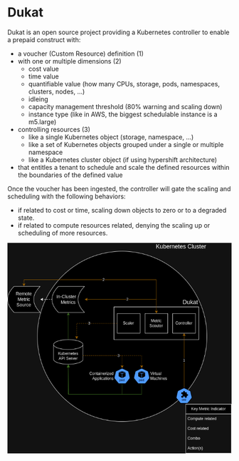 # Dukat

Dukat is an open source project providing a Kubernetes controller to enable a prepaid construct with:

* a voucher (Custom Resource) definition (1)
* with one or multiple dimensions (2)
    * cost value
    * time value 
    * quantifiable value (how many CPUs, storage, pods, namespaces, clusters, nodes, ...)
    * idleing 
    * capacity management threshold (80% warning and scaling down)
    * instance type (like in AWS, the biggest schedulable instance is a m5.large)
* controlling resources (3)
     * like a single Kubernetes object (storage, namespace, ...) 
     * like a set of Kubernetes objects grouped under a single or multiple namespace
     * like a Kubernetes cluster object (if using hypershift architecture)
* that entitles a tenant to schedule and scale the defined resources within the boundaries of the defined value

Once the voucher has been ingested, the controller will gate the scaling and scheduling with the following behaviors:  
* if related to cost or time, scaling down objects to zero or to a degraded state.
* if related to compute resources related, denying the scaling up or scheduling of more resources.

![dukat](docs/images/dukat.drawio.png)

